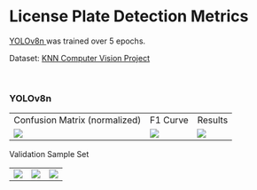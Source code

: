 <h1> License Plate Detection Metrics </h1>
<p> <a href="https://github.com/ultralytics/ultralytics"> YOLOv8n </a> was trained over 5 epochs. </p>
<p> Dataset: 
    <a href="https://universe.roboflow.com/2014-series-license-plate/knn-brxiq">
        KNN Computer Vision Project
    </a>
</p>
<br />
<h3> YOLOv8n </h3>
<table>
    <tr>
        <td> Confusion Matrix (normalized) </td>
        <td> F1 Curve </td>
        <td> Results </td>
    </tr>
    <tr>
        <td> <img src="https://noodelzcsgoaibucket.s3.ap-southeast-1.amazonaws.com/lp+detection+metrics/yolov8n/confusion_matrix_normalized.png" /> </td>
        <td> <img src="https://noodelzcsgoaibucket.s3.ap-southeast-1.amazonaws.com/lp+detection+metrics/yolov8n/F1_curve.png" /> </td>
        <td> <img src="https://noodelzcsgoaibucket.s3.ap-southeast-1.amazonaws.com/lp+detection+metrics/yolov8n/results.png" /> </td>
    </tr>
</table>
<p> Validation Sample Set </p>
<table>
    <tr>
        <td> <img src="https://noodelzcsgoaibucket.s3.ap-southeast-1.amazonaws.com/lp+detection+metrics/yolov8n/val_batch0_pred.jpg" /> </td>
        <td> <img src="https://noodelzcsgoaibucket.s3.ap-southeast-1.amazonaws.com/lp+detection+metrics/yolov8n/val_batch1_pred.jpg" /> </td>
        <td> <img src="https://noodelzcsgoaibucket.s3.ap-southeast-1.amazonaws.com/lp+detection+metrics/yolov8n/val_batch2_pred.jpg" /> </td>
    </tr>
</table>